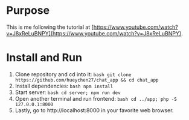 # Purpose
This is me following the tutorial at [https://www.youtube.com/watch?v=J8xReLuBNPY](https://www.youtube.com/watch?v=J8xReLuBNPY).

# Install and Run

1. Clone repository and cd into it: ```bash
git clone https://github.com/hueychen27/chat_app && cd chat_app```
2. Install dependencies: ```bash
npm install```
3. Start server: ```bash
cd server; npm run dev```
4. Open another terminal and run frontend: ```bash
cd ../app; php -S 127.0.0.1:8000```
5. Lastly, go to http://localhost:8000 in your favorite web browser.